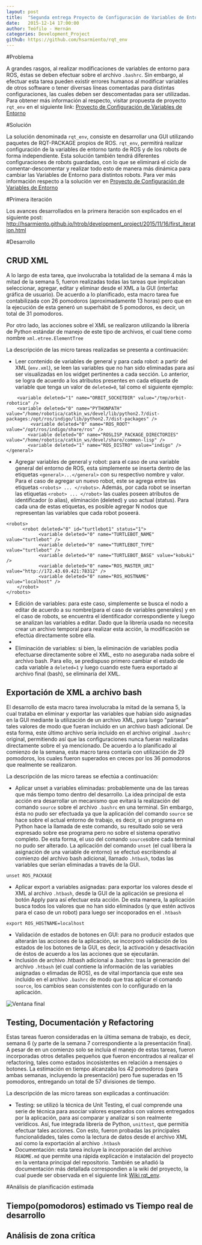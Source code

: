 ```yaml
---
layout: post
title:  "Segunda entrega Proyecto de Configuración de Variables de Entorno"
date:   2015-12-14 17:00:00
author: Teófilo - Hernán
categories: Development_Project
github: https://github.com/hsarmiento/rqt_env
---
```


#Problema

A grandes rasgos, al realizar modificaciones de variables de entorno para ROS, éstas se deben efectuar sobre el archivo `.bashrc`. Sin embargo, al efectuar esta tarea pueden existir errores humanos al modificar variables de otros software o tener diversas líneas comentadas para distintas configuraciones, las cuales deben ser descomentadas para ser utilizadas. Para obtener más información al respecto, visitar propuesta de proyecto `rqt_env` en el siguiente link: [Proyecto de Configuración de Variables de Entorno](http://hsarmiento.github.io/htrob/planning_project/2015/10/26/project.html)

#Solución

La solución denominada `rqt_env`, consiste en desarrollar una GUI utilizando paquetes de RQT-PACKAGE propios de ROS. `rqt_env`, permitirá realizar configuración de la variables de entorno tanto de ROS y de los robots de forma independiente. Esta solución también tendrá diferentes configuraciones de robots guardadas,  con lo que se eliminará el ciclo de comentar-descomentar y realizar todo esto de manera más dinámica para cambiar las Variables de Entorno para distintos robots.
Para ver más información respecto a la solución ver en [Proyecto de Configuración de Variables de Entorno](http://hsarmiento.github.io/htrob/planning_project/2015/10/26/project.html#solucin )

#Primera iteración

Los avances desarrollados en la primera iteración son explicados en el siguiente post: http://hsarmiento.github.io/htrob/development_project/2015/11/16/first_iteration.html

#Desarrollo

## CRUD XML
A lo largo de esta tarea, que involucraba la totalidad de la semana 4 más la mitad de la semana 5, fueron realizadas todas las tareas que implicaban seleccionar, agregar, editar y eliminar desde el XML a la GUI (interfaz gráfica de usuario). De acuerdo a lo planificado, esta macro tarea fue contabilizada con 26 pomodoros (aproximadamente 13 horas) pero que en la ejecución de esta generó un superhábit de 5 pomodoros, es decir, un total de 31 pomodoros.

Por otro lado, las acciones sobre el XML se realizaron utilizando la librería de Python estándar de manejo de este tipo de archivos, el cual tiene como nombre `xml.etree.ElementTree`

La descripción de las micro tareas realizadas se presenta a continuación:

* Leer contenido de variables de general y para cada robot: a partir del XML (`env.xml`), se leen las variables que no han sido eliminadas para así ser visualizadas en los widget pertinentes a cada sección. Lo anterior, se logra de acuerdo a los atributos presentes en cada etiqueta de variable que tenga un valor de `deleted=0`, tal como el siguiente ejemplo:


```<general>      
	<variable deleted="1" name="ORBIT_SOCKETDIR" value="/tmp/orbit-robotica" />		
	<variable deleted="0" name="PYTHONPATH" value="/home/robotica/catkin_ws/devel/lib/python2.7/dist-packages:/opt/ros/indigo/lib/python2.7/dist-packages" />
	     <variable deleted="0" name="ROS_ROOT" value="/opt/ros/indigo/share/ros" />	
		<variable deleted="0" name="ROSLISP_PACKAGE_DIRECTORIES" value="/home/robotica/catkin_ws/devel/share/common-lisp" />	
		<variable deleted="1" name="ROS_DISTRO" value="indigo" />	
</general>
```


* Agregar variables de general y robot: para el caso de una variable general del entorno de ROS, esta simplemente se inserta dentro de las etiquetas `<general>...</general>` con su respectivo nombre y valor. Para el caso de agregar un nuevo robot, este se agrega entre las etiquetas `<robots> ... </robots>`. Además, por cada robot se insertan las etiquetas `<robot> ... </robot>` las cuales poseen atributos de identificador (o alias), eliminación (deleted) y uso actual (status). Para cada una de estas etiquetas, es posible agregar N nodos que representan las variables que cada robot poseerá. 
```
<robots>
	  <robot deleted="0" id="turtlebot1" status="1">
			<variable deleted="0" name="TURTLEBOT_NAME" value="turtlebot" />
			<variable deleted="0" name="TURTLEBOT_TYPE" value="turtlebot" />
			<variable deleted="0" name="TURTLEBOT_BASE" value="kobuki" />
			<variable deleted="0" name="ROS_MASTER_URI" value="http://172.43.69.421:78312" />
			<variable deleted="0" name="ROS_HOSTNAME" value="localhost" />
    </robot>
</robots>
```
* Edición de variables: para este caso, simplemente se busca el nodo a editar de acuerdo a su nombre(para el caso de variables generales) y en el caso de robots, se encuentra el identificador correspondiente y luego se analizan las variables a editar. Dado que la librería usada no necesita crear un archivo temporal para realizar esta acción, la modificación se efectúa directamente sobre ella.
* 
* Eliminación de variables: si bien, la eliminación de variables podía efectuarse directamente sobre el XML, esto no aseguraba nada sobre el archivo bash. Para ello, se predispuso primero cambiar el estado de cada variable a `deleted=1` y luego cuando este fuera exportado al archivo final (bash), se eliminaría del XML.



## Exportación de XML a  archivo bash

El desarrollo de esta macro tarea involucraba la mitad de la semana 5, la cual trataba en eliminar y exportar las variables que habían sido asignadas en la GUI mediante la utilización de un archivo XML, para luego "parsear" tales valores de modo que fueran incluido en un archivo bash adicional. De esta forma, este último archivo sería incluido en el archivo original `.bashrc` original, permitiendo así que las configuraciones nunca fueran realizadas directamente sobre el ya mencionado. De acuerdo a lo planificado al comienzo de la semana, esta macro tarea contaría con utilización de 29 pomodoros, los cuales fueron superados en creces por los 36 pomodoros que realmente se realizaron.

La descripción de las micro tareas se efectúa a continuación:

* Aplicar unset a variables eliminadas: probablemente una de las tareas que más tiempo tomo dentro del desarrollo. La idea principal de esta acción era desarrollar un mecanismo que evitará la realización del comando `source` sobre el archivo `.bashrc` en una terminal. Sin embargo, ésta no pudo ser efectuada ya que la aplicación del comando `source` se hace sobre el actual entorno de trabajo, es decir, si un programa en Python hace la llamada de este comando, su resultado solo se verá expresado sobre ese programa pero no sobre el sistema operativo completo. De esta forma, el uso del comando `source`sobre cada terminal no pudo ser alterado. La aplicación del comando `unset` (el cual libera la asignación de una variable de entorno) se efectuó escribiendo al comienzo del archivo bash adicional, llamado `.htbash`, todas las variables que serían eliminadas a través de la GUI.
```
unset ROS_PACKAGE
```

* Aplicar export a variables asignadas: para exportar los valores desde el XML al archivo `.htbash`, desde la GUI de la aplicación se presiona el botón Apply para así efectuar esta acción. De esta manera, la aplicación busca todos los valores que no han sido eliminados (y que estén activos para el caso de un robot) para luego ser incoporados en el `.htbash`
```
export ROS_HOSTNAME=localhost
```
* Validación de estados de botones en GUI: para no producir estados que alterarán las acciones de la aplicación, se incorporó validación de los estados de los botones de la GUI, es decir, la activación y desactivación de éstos de acuerdo a los las acciones que se ejecutarán.
* Inclusión de archivo .htbash adicional a .bashrc: tras la generación del archivo `.htbash` (el cual contiene la información de las variables asignadas o elimadas de ROS), es de vital importancia que este sea incluido en el archivo `.bashrc` de modo que tras aplicar el comando `source`, los cambios sean consistentes con lo configurado en la aplicación.

![Ventana final]({{site.baseurl}}/assets/project_progress/window_env.png)

## Testing, Documentación y Refactoring
Estas tareas fueron consideradas en la última semana de trabajo, es decir, semana 6 (y parte de la semana 7 correspondiente a la presentación final). A pesar de en un comienzo solo se incluía el manejo de estas tareas, fueron incorporadas otros detalles pequeños que fueron encontrados al realizar el refactoring, tales como estados incosistentes en relación a mensajes o botones. La estimación en tiempo alcanzaba los 42 pomodoros (para ambas semanas, incluyendo la presentación) pero fue superadas en 15 pomodoros, entregando un total de 57 divisiones de tiempo.

La descripción de las micro tareas son explicadas a continuación:

* Testing: se utilizó la técnica de Unit Testing, el cual comprende una serie de técnica para asociar valores esperados con valores entregados por la aplicación, para así comparar y analizar si son realmente verídicos. Así, fue integrada librería de Python, `unittest`, que permitía efectuar tales acciones. Con esto, fueron probadas las principales funcionalidades, tales como la lectura de datos desde el archivo XML así como la exportación al archivo `.htbash`
* Documentación: esta tarea incluye la incorporación del archivo `README.md` que permite una rápida explicación e instalación del proyecto en la ventana principal del repositorio. También se añadió la documentación más detallada correspondien a la wiki del proyecto, la cual puede ser observada en el siguiente link [Wiki rqt_env](https://github.com/hsarmiento/rqt_env/wiki).

#Análisis de planificación estimada

## Tiempo(pomodoros) estimado vs Tiempo real de desarrollo

## Análisis de zona crítica





